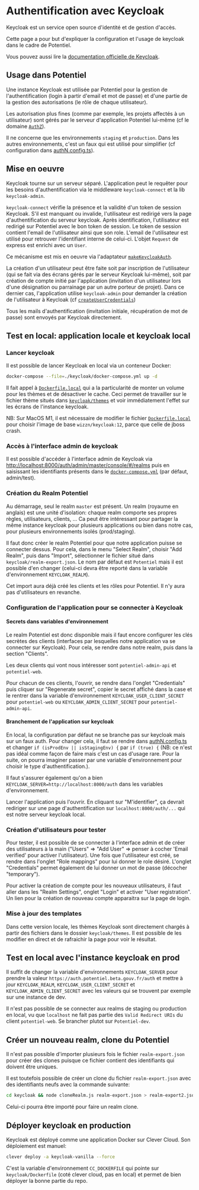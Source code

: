 # Authentification avec Keycloak

Keycloak est un service open source d'identité et de gestion d'accès.

Cette page a pour but d'expliquer la configuration et l'usage de keycloak dans le cadre de Potentiel.

Vous pouvez aussi lire la [documentation officielle de Keycloak](https://www.keycloak.org/documentation).

## Usage dans Potentiel

Une instance Keycloak est utilisée par Potentiel pour la gestion de l'authentification (login à partir d'email et mot de passe) et d'une partie de la gestion des autorisations (le rôle de chaque utilisateur).

Les autorisation plus fines (comme par exemple, les projets affectés à un utilisateur) sont gérés par le serveur d'application Potentiel lui-même (cf le domaine [`AuthZ`](../src/modules/authZ)).

Il ne concerne que les environnements `staging` et `production`. Dans les autres environnements, c'est un faux qui est utilisé pour simplifier (cf configuration dans [authN.config.ts](../src/config/authN.config.ts)).

## Mise en oeuvre

Keycloak tourne sur un serveur séparé. L'application peut le requêter pour les besoins d'authentification via le middleware `keycloak-connect` et la lib `keycloak-admin`. 

`keycloak-connect` vérifie la présence et la validité d'un token de session Keycloak. S'il est manquant ou invalide, l'utilisateur est redirigé vers la page d'authentification du serveur keycloak. Après identification, l'utilisateur est redirigé sur Potentiel avec le bon token de session.
Le token de session contient l'email de l'utilisateur ainsi que son role. L'email de l'utilisateur est utilisé pour retrouver l'identifiant interne de celui-ci. L'objet `Request` de express est enrichi avec un `User`. 

Ce mécanisme est mis en oeuvre via l'adaptateur [`makeKeycloakAuth`](../src/infra/keycloak/makeKeycloakAuth.ts).

La création d'un utilisateur peut être faite soit par inscription de l'utilisateur (qui se fait via des écrans gérés par le serveur Keycloak lui-même), soit par création de compte initié par l'application (invitation d'un utilisateur lors d'une désignation ou parrainage par un autre porteur de projet).
Dans ce dernier cas, l'application utilise `keycloak-admin` pour demander la création de l'utilisateur à Keycloak (cf [`createUserCredentials`](../src/infra/keycloak/createUserCredentials.ts))

Tous les mails d'authentification (invitation initiale, récupération de mot de passe) sont envoyés par Keycloak directement.

## Test en local: application locale et keycloak local

### Lancer keycloak

Il est possible de lancer Keycloak en local via un conteneur Docker:
```bash
docker-compose --file=./keycloak/docker-compose.yml up -d
```

Il fait appel à [`Dockerfile.local`](../keycloak/Dockerfile.local) qui a la particularité de monter un volume pour les thèmes et de désactiver le cache. Ceci permet de travailler sur le fichier thème situés dans [`keycloak/themes`](../keycloak/themes) et voir immédiatement l'effet sur les écrans de l'instance keycloak.  

NB: Sur MacOS M1, il est nécessaire de modifier le fichier [`Dockerfile.local`](../keycloak/Dockerfile.local) pour choisir l'image de base `wizzn/keycloak:12`, parce que celle de jboss crash.

### Accès à l'interface admin de keycloak

Il est possible d'accéder à l'interface admin de Keycloak via [http://localhost:8000/auth/admin/master/console/#/realms](http://localhost:8000/auth/admin/master/console/#/realms) puis en saisissant les identifiants présents dans le [`docker-compose.yml`](../keycloak/docker-compose.yml) (par défaut, admin/test).

### Création du Realm Potentiel

Au démarrage, seul le realm `master` est présent. Un realm (royaume en anglais) est une unité d'isolation: chaque realm comporte ses propres règles, utilisateurs, clients, ... Ca peut être intéressant pour partager la même instance keycloak pour plusieurs applications ou bien dans notre cas, pour plusieurs environnements isolés (prod/staging). 

Il faut donc créer le realm Potentiel pour que notre application puisse se connecter dessus. Pour cela, dans le menu "Select Realm", choisir "Add Realm", puis dans "Import", sélectionner le fichier situé dans `keycloak/realm-export.json`. Le nom par défaut est `Potentiel` mais il est possible d'en changer (celui-ci devra être reporté dans la variable d'environnement `KEYCLOAK_REALM`).

Cet import aura déjà créé les clients et les rôles pour Potentiel. Il n'y aura pas d'utilisateurs en revanche.

### Configuration de l'application pour se connecter à Keycloak

#### Secrets dans variables d'environnement 

Le realm Potentiel est donc disponible mais il faut encore configurer les clés secrètes des clients (interfaces par lesquelles notre application va se connecter sur Keycloak).
Pour cela, se rendre dans notre realm, puis dans la section "Clients".  

Les deux clients qui vont nous intéresser sont `potentiel-admin-api`  et `potentiel-web`.  

Pour chacun de ces clients, l'ouvrir, se rendre dans l'onglet "Credentials" puis cliquer sur "Regenerate secret", copier le secret affiché dans la case et le rentrer dans la variable d'environnement `KEYCLOAK_USER_CLIENT_SECRET` pour `potentiel-web` ou `KEYCLOAK_ADMIN_CLIENT_SECRET` pour `potentiel-admin-api`.

#### Branchement de l'application sur keycloak

En local, la configuration par défaut ne se branche pas sur keycloak mais sur un faux auth. Pour changer cela, il faut se rendre dans [authN.config.ts](../src/config/authN.config.ts) et changer `if (isProdEnv || isStagingEnv) {` par `if (true) {` (NB: ce n'est pas idéal comme façon de faire mais c'est un cas d'usage rare. Pour la suite, on pourra imaginer passer par une variable d'environnement pour choisir le type d'authentification.).

Il faut s'assurer également qu'on a bien `KEYCLOAK_SERVER=http://localhost:8000/auth` dans les variables d'environnement.

Lancer l'application puis l'ouvrir. En cliquant sur "M'identifier", ça devrait rediriger sur une page d'authentification sur `localhost:8000/auth/...` qui est notre serveur keycloak local.

### Création d'utilisateurs pour tester

Pour tester, il est possible de se connecter à l'interface admin et de créer des utilisateurs à la main ("Users" => "Add User" => penser à cocher 'Email verified' pour activer l'utilisateur). Une fois que l'utilisateur est créé, se rendre dans l'onglet "Role mappings" pour lui donner le role désiré. L'onglet "Credentials" permet également de lui donner un mot de passe (décocher "temporary").

Pour activer la création de compte pour les nouveaux utilisateurs, il faut aller dans les "Realm Settings", onglet "Login" et activer "User registration". Un lien pour la création de nouveau compte apparaitra sur la page de login.


### Mise à jour des templates

Dans cette version locale, les thèmes Keycloak sont directement chargés à partir des fichiers dans le dossier `keycloak/themes`. Il est possible de les modifier en direct et de rafraichir la page pour voir le résultat.

## Test en local avec l'instance keycloak en prod

Il suffit de changer la variable d'environnements `KEYCLOAK_SERVER` pour prendre la valeur `https://auth.potentiel.beta.gouv.fr/auth` et mettre à jour `KEYCLOAK_REALM`, `KEYCLOAK_USER_CLIENT_SECRET` et `KEYCLOAK_ADMIN_CLIENT_SECRET` avec les valeurs qui se trouvent par exemple sur une instance de dev.

Il n'est pas possible de se connecter aux realms de staging ou production en local, vu que `localhost` ne fait pas partie des  `Valid Redirect URIs` du client `potentiel-web`. Se brancher plutot sur `Potentiel-dev`.

## Créer un nouveau realm, clone du Potentiel

Il n'est pas possible d'importer plusieurs fois le fichier `realm-export.json` pour créer des clones puisque ce fichier contient des identifiants qui doivent être uniques.

Il est toutefois possible de créer un clone du fichier `realm-export.json` avec des identifiants neufs avec la commande suivante:
```bash
cd keycloak && node cloneRealm.js realm-export.json > realm-export2.json
```

Celui-ci pourra être importé pour faire un realm clone.

## Déployer keycloak en production

Keycloak est déployé comme une application Docker sur Clever Cloud. Son déploiement est manuel:
```bash
clever deploy -a keycloak-vanilla --force
```

C'est la variable d'environnement `CC_DOCKERFILE` qui pointe sur `keycloak/Dockerfile` (coté clever cloud, pas en local) et permet de bien déployer la bonne partie du repo.

